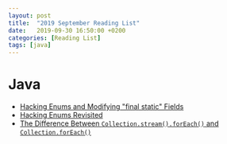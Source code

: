 ```yaml
---
layout: post
title:  "2019 September Reading List"
date:   2019-09-30 16:50:00 +0200
categories: [Reading List]
tags: [java]
---
```


# Java

- [Hacking Enums and Modifying "final static" Fields](https://www.javaspecialists.eu/archive/Issue161.html)
- [Hacking Enums Revisited](https://www.javaspecialists.eu/archive/Issue272.html)
- [The Difference Between `Collection.stream().forEach()` and `Collection.forEach()`](https://www.baeldung.com/java-collection-stream-foreach)
